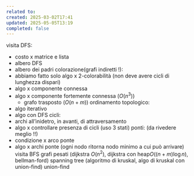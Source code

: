 ```yaml
---
related to: 
created: 2025-03-02T17:41
updated: 2025-05-05T13:19
completed: false
---
```

visita DFS:
- costo x matrice e lista
- albero DFS
- albero dei padri
colorazione(grafi indiretti !):
- abbiamo fatto solo algo x 2-colorabilità (non deve avere cicli di lunghezza dispari)
- algo x componente connessa
- algo x componente fortemente connessa ($O(n^3)$)
	- grafo trasposto ($O(n+m)$)
ordinamento topologico:
- algo iterativo
- algo con DFS
cicli:
- archi all’inidetro, in avanti, di attraversamento
- algo x controllare presenza di cicli (uso 3 stati)
ponti: (da rivedere meglio !!)
- condizione x arco ponte
- algo x archi ponte (ogni nodo ritorna nodo minimo a cui può arrivare)
visita BFS
grafi pesati (dijkstra $O(n^2)$, dijkstra con heap$O((n+m) \log n)$, bellman-ford)
spanning tree (algoritmo di kruskal, algo di kruskal con union-find)
union-find
